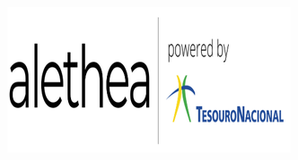 <p align="center">
  <img width="1000" height="260" src="https://github.com/pbizil/alethea_stn/blob/main/alethea.png">
</p>
